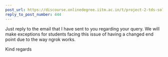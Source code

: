 ```yaml
---
post_url: https://discourse.onlinedegree.iitm.ac.in/t/project-2-tds-solver-discussion-thread/169029/446
reply_to_post_number: 444
---
```

Just reply to the email that I have sent to you regarding your query. We will make exceptions for students facing this issue of having a changed end point due to the way ngrok works.

Kind regards